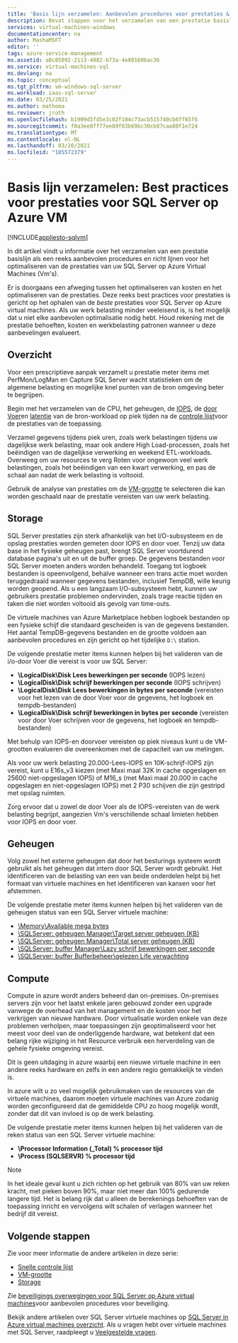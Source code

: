 ```yaml
---
title: 'Basis lijn verzamelen: Aanbevolen procedures voor prestaties & richt lijnen'
description: Bevat stappen voor het verzamelen van een prestatie basislijn als richt lijnen voor het optimaliseren van de prestaties van uw SQL Server op Azure virtual machine (VM).
services: virtual-machines-windows
documentationcenter: na
author: MashaMSFT
editor: ''
tags: azure-service-management
ms.assetid: a0c85092-2113-4982-b73a-4e80160bac36
ms.service: virtual-machines-sql
ms.devlang: na
ms.topic: conceptual
ms.tgt_pltfrm: vm-windows-sql-server
ms.workload: iaas-sql-server
ms.date: 03/25/2021
ms.author: mathoma
ms.reviewer: jroth
ms.openlocfilehash: b1909d5fd5e3c02f104c73acb515740cb6ff65f6
ms.sourcegitcommit: f0a3ee8ff77ee89f83b69bc30cb87caa80f1e724
ms.translationtype: MT
ms.contentlocale: nl-NL
ms.lasthandoff: 03/26/2021
ms.locfileid: "105572379"
---
```

# <a name="collect-baseline-performance-best-practices-for-sql-server-on-azure-vm"></a>Basis lijn verzamelen: Best practices voor prestaties voor SQL Server op Azure VM
[!INCLUDE[appliesto-sqlvm](../../includes/appliesto-sqlvm.md)]

In dit artikel vindt u informatie over het verzamelen van een prestatie basislijn als een reeks aanbevolen procedures en richt lijnen voor het optimaliseren van de prestaties van uw SQL Server op Azure Virtual Machines (Vm's).

Er is doorgaans een afweging tussen het optimaliseren van kosten en het optimaliseren van de prestaties. Deze reeks best practices voor prestaties is gericht op het ophalen van de *beste* prestaties voor SQL Server op Azure virtual machines. Als uw werk belasting minder veeleisend is, is het mogelijk dat u niet elke aanbevolen optimalisatie nodig hebt. Houd rekening met de prestatie behoeften, kosten en werkbelasting patronen wanneer u deze aanbevelingen evalueert.

## <a name="overview"></a>Overzicht

Voor een prescriptieve aanpak verzamelt u prestatie meter items met PerfMon/LogMan en Capture SQL Server wacht statistieken om de algemene belasting en mogelijke knel punten van de bron omgeving beter te begrijpen. 

Begin met het verzamelen van de CPU, het geheugen, de [IOPS](../../../virtual-machines/premium-storage-performance.md#iops), de [door Voer](../../../virtual-machines/premium-storage-performance.md#throughput)en [latentie](../../../virtual-machines/premium-storage-performance.md#latency) van de bron-workload op piek tijden na de [controle lijst](../../../virtual-machines/premium-storage-performance.md#application-performance-requirements-checklist)voor de prestaties van de toepassing. 

Verzamel gegevens tijdens piek uren, zoals werk belastingen tijdens uw dagelijkse werk belasting, maar ook andere High Load-processen, zoals het beëindigen van de dagelijkse verwerking en weekend ETL-workloads. Overweeg om uw resources te verg Roten voor ongewoon veel werk belastingen, zoals het beëindigen van een kwart verwerking, en pas de schaal aan nadat de werk belasting is voltooid. 

Gebruik de analyse van prestaties om de [VM-grootte](../../../virtual-machines/sizes-memory.md) te selecteren die kan worden geschaald naar de prestatie vereisten van uw werk belasting.


## <a name="storage"></a>Storage

SQL Server prestaties zijn sterk afhankelijk van het I/O-subsysteem en de opslag prestaties worden gemeten door IOPS en door voer. Tenzij uw data base in het fysieke geheugen past, brengt SQL Server voortdurend database pagina's uit en uit de buffer groep. De gegevens bestanden voor SQL Server moeten anders worden behandeld. Toegang tot logboek bestanden is opeenvolgend, behalve wanneer een trans actie moet worden teruggedraaid wanneer gegevens bestanden, inclusief TempDB, wille keurig worden geopend. Als u een langzaam I/O-subsysteem hebt, kunnen uw gebruikers prestatie problemen ondervinden, zoals trage reactie tijden en taken die niet worden voltooid als gevolg van time-outs. 

De virtuele machines van Azure Marketplace hebben logboek bestanden op een fysieke schijf die standaard gescheiden is van de gegevens bestanden. Het aantal TempDB-gegevens bestanden en de grootte voldoen aan aanbevolen procedures en zijn gericht op het tijdelijke `D:\` station. 

De volgende prestatie meter items kunnen helpen bij het valideren van de i/o-door Voer die vereist is voor uw SQL Server: 
* **\LogicalDisk\Disk Lees bewerkingen per seconde** (IOPS lezen)
* **\LogicalDisk\Disk schrijf bewerkingen per seconde** (IOPS schrijven) 
* **\LogicalDisk\Disk Lees bewerkingen in bytes per seconde** (vereisten voor het lezen van de door Voer voor de gegevens, het logboek en tempdb-bestanden)
* **\LogicalDisk\Disk schrijf bewerkingen in bytes per seconde** (vereisten voor door Voer schrijven voor de gegevens, het logboek en tempdb-bestanden)

Met behulp van IOPS-en doorvoer vereisten op piek niveaus kunt u de VM-grootten evalueren die overeenkomen met de capaciteit van uw metingen. 

Als voor uw werk belasting 20.000-Lees-IOPS en 10K-schrijf-IOPS zijn vereist, kunt u E16s_v3 kiezen (met Maxi maal 32K in cache opgeslagen en 25600 niet-opgeslagen IOPS) of M16_s (met Maxi maal 20.000 in cache opgeslagen en niet-opgeslagen IOPS) met 2 P30 schijven die zijn gestripd met opslag ruimten. 

Zorg ervoor dat u zowel de door Voer als de IOPS-vereisten van de werk belasting begrijpt, aangezien Vm's verschillende schaal limieten hebben voor IOPS en door voer.

## <a name="memory"></a>Geheugen

Volg zowel het externe geheugen dat door het besturings systeem wordt gebruikt als het geheugen dat intern door SQL Server wordt gebruikt. Het identificeren van de belasting van een van beide onderdelen helpt bij het formaat van virtuele machines en het identificeren van kansen voor het afstemmen. 

De volgende prestatie meter items kunnen helpen bij het valideren van de geheugen status van een SQL Server virtuele machine: 
* [\Memory\Available mega bytes](/azure/monitoring/infrastructure-health/vmhealth-windows/winserver-memory-availmbytes)
* [\SQLServer: geheugen Manager\Target server geheugen (KB)](/sql/relational-databases/performance-monitor/sql-server-buffer-manager-object)
* [\SQLServer: geheugen Manager\Total server geheugen (KB)](/sql/relational-databases/performance-monitor/sql-server-buffer-manager-object)
* [\SQLServer: buffer Manager\Lazy schrijf bewerkingen per seconde](/sql/relational-databases/performance-monitor/sql-server-buffer-manager-object)
* [\SQLServer: buffer Bufferbeheer\gelezen Life verwachting](/sql/relational-databases/performance-monitor/sql-server-buffer-manager-object)

## <a name="compute"></a>Compute

Compute in azure wordt anders beheerd dan on-premises. On-premises servers zijn voor het laatst enkele jaren gebouwd zonder een upgrade vanwege de overhead van het management en de kosten voor het verkrijgen van nieuwe hardware. Door virtualisatie worden enkele van deze problemen verholpen, maar toepassingen zijn geoptimaliseerd voor het meest voor deel van de onderliggende hardware, wat betekent dat een belang rijke wijziging in het Resource verbruik een herverdeling van de gehele fysieke omgeving vereist. 

Dit is geen uitdaging in azure waarbij een nieuwe virtuele machine in een andere reeks hardware en zelfs in een andere regio gemakkelijk te vinden is. 

In azure wilt u zo veel mogelijk gebruikmaken van de resources van de virtuele machines, daarom moeten virtuele machines van Azure zodanig worden geconfigureerd dat de gemiddelde CPU zo hoog mogelijk wordt, zonder dat dit van invloed is op de werk belasting. 

De volgende prestatie meter items kunnen helpen bij het valideren van de reken status van een SQL Server virtuele machine:
* **\Processor Information (_Total) \% processor tijd**
* **\Process (SQLSERVR) \% processor tijd**

> [!NOTE] 
> In het ideale geval kunt u zich richten op het gebruik van 80% van uw reken kracht, met pieken boven 90%, maar niet meer dan 100% gedurende langere tijd. Het is belang rijk dat u alleen de berekenings behoeften van de toepassing inricht en vervolgens wilt schalen of verlagen wanneer het bedrijf dit vereist. 


## <a name="next-steps"></a>Volgende stappen

Zie voor meer informatie de andere artikelen in deze serie:
- [Snelle controle lijst](performance-guidelines-best-practices-checklist.md)
- [VM-grootte](performance-guidelines-best-practices-vm-size.md)
- [Storage](performance-guidelines-best-practices-storage.md)


Zie [beveiligings overwegingen voor SQL Server op Azure virtual machines](security-considerations-best-practices.md)voor aanbevolen procedures voor beveiliging.

Bekijk andere artikelen over SQL Server virtuele machines op [SQL Server in Azure virtual machines overzicht](sql-server-on-azure-vm-iaas-what-is-overview.md). Als u vragen hebt over virtuele machines met SQL Server, raadpleegt u [Veelgestelde vragen](frequently-asked-questions-faq.md).
